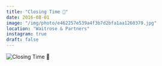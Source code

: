 ```yaml
---
title: "Closing Time 🌙"
date: 2016-08-01
image: "/img/photo/e462257e539a4f3b7d2bfa1aa1260379.jpg"
location: "Waitrose & Partners"
instagram: true
draft: false
---
```


![Closing Time 🌙](/img/photo/e462257e539a4f3b7d2bfa1aa1260379.jpg)
